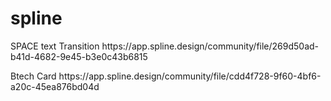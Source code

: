 # spline
<p>SPACE text Transition 
https://app.spline.design/community/file/269d50ad-b41d-4682-9e45-b3e0c43b6815</p>

<p>Btech Card 
https://app.spline.design/community/file/cdd4f728-9f60-4bf6-a20c-45ea876bd04d</p>

